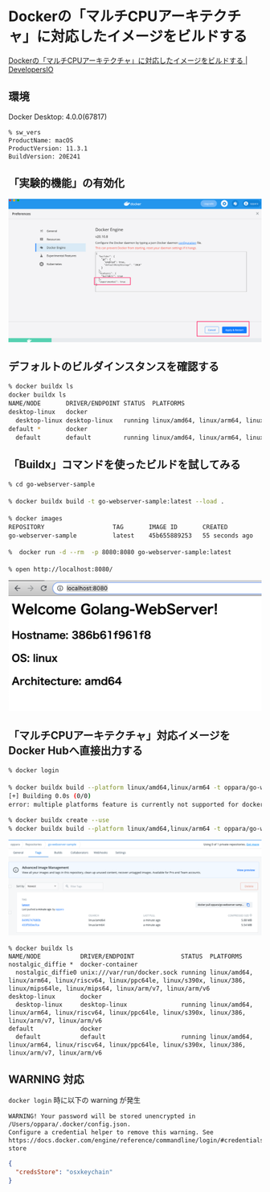 # Dockerの「マルチCPUアーキテクチャ」に対応したイメージをビルドする

[Dockerの「マルチCPUアーキテクチャ」に対応したイメージをビルドする | DevelopersIO](https://dev.classmethod.jp/articles/docker-multi-architecture-image-build/)

## 環境

Docker Desktop: 4.0.0(67817)

```
% sw_vers
ProductName: macOS
ProductVersion: 11.3.1
BuildVersion: 20E241
```

## 「実験的機能」の有効化

![](./assets/docker_pref.png)


## デフォルトのビルダインスタンスを確認する

```sh
% docker buildx ls
docker buildx ls
NAME/NODE       DRIVER/ENDPOINT STATUS  PLATFORMS
desktop-linux   docker
  desktop-linux desktop-linux   running linux/amd64, linux/arm64, linux/riscv64, linux/ppc64le, linux/s390x, linux/386, linux/arm/v7, linux/arm/v6
default *       docker
  default       default         running linux/amd64, linux/arm64, linux/riscv64, linux/ppc64le, linux/s390x, linux/386, linux/arm/v7, linux/arm/v6
```


## 「Buildx」コマンドを使ったビルドを試してみる

```sh
% cd go-webserver-sample

% docker buildx build -t go-webserver-sample:latest --load .

% docker images
REPOSITORY                   TAG       IMAGE ID       CREATED          SIZE
go-webserver-sample          latest    45b655889253   55 seconds ago   11.7MB

%  docker run -d --rm  -p 8080:8080 go-webserver-sample:latest

% open http://localhost:8080/
```
![](./assets/localhost.png)

## 「マルチCPUアーキテクチャ」対応イメージをDocker Hubへ直接出力する

```sh
% docker login

% docker buildx build --platform linux/amd64,linux/arm64 -t oppara/go-webserver-sample:latest --push .
[+] Building 0.0s (0/0)
error: multiple platforms feature is currently not supported for docker driver. Please switch to a different driver (eg. "docker buildx create --use")
```

```sh
% docker buildx create --use
% docker buildx build --platform linux/amd64,linux/arm64 -t oppara/go-webserver-sample:latest --push .
```

![](./assets/docker_hub.png)


```
% docker buildx ls
NAME/NODE           DRIVER/ENDPOINT             STATUS  PLATFORMS
nostalgic_diffie *  docker-container  
  nostalgic_diffie0 unix:///var/run/docker.sock running linux/amd64, linux/arm64, linux/riscv64, linux/ppc64le, linux/s390x, linux/386, linux/mips64le, linux/mips64, linux/arm/v7, linux/arm/v6
desktop-linux       docker  
  desktop-linux     desktop-linux               running linux/amd64, linux/arm64, linux/riscv64, linux/ppc64le, linux/s390x, linux/386, linux/arm/v7, linux/arm/v6
default             docker  
  default           default                     running linux/amd64, linux/arm64, linux/riscv64, linux/ppc64le, linux/s390x, linux/386, linux/arm/v7, linux/arm/v6
```

## WARNING 対応

`docker login` 時に以下の warning が発生

```
WARNING! Your password will be stored unencrypted in /Users/oppara/.docker/config.json.
Configure a credential helper to remove this warning. See
https://docs.docker.com/engine/reference/commandline/login/#credentials-store
```

```json:$HOME/.docker/config.json
{
  "credsStore": "osxkeychain"
}
```
